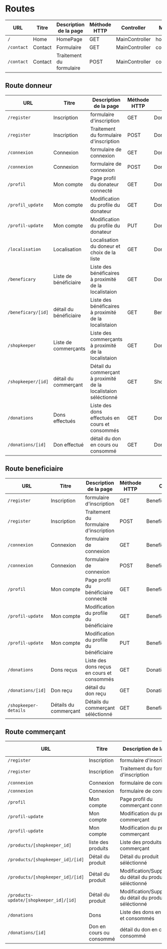 # Routes

| URL        | Titre   | Description de la page   | Méthode HTTP | Controller     | Méthode     | commentaire |
| ---------- | ------- | ------------------------ | ------------ | -------------- | ----------- | ----------- |
| `/`        | Home    | HomePage                 | GET          | MainController | home        |             |
| `/contact` | Contact | Formulaire               | GET          | MainController | contact     |             |
| `/contact` | Contact | Traitement du formulaire | POST         | MainController | contactPost |             |

## Route donneur

| URL                | Titre                  | Description de la page                                          | Méthode HTTP | Controller            | Méthode                 | commentaire |
| ------------------ | ---------------------- | --------------------------------------------------------------- | ------------ | --------------------- | ----------------------- | ----------- |
| `/register`        | Inscription            | formulaire d'inscription                                        | GET          | DonorController       | register                |             |
| `/register`        | Inscription            | Traitement du formulaire d'inscription                          | POST         | DonorController       | registerPost            |             |
| `/connexion`       | Connexion              | formulaire de connexion                                         | GET          | DonorController       | connexion               |             |
| `/connexion`       | Connexion              | formulaire de connexion                                         | POST         | DonorController       | connexionPost           |             |
| `/profil`          | Mon compte             | Page profil du donateur connecté                                | GET          | DonorController       | profile                 |             |
| `/profil_update`   | Mon compte             | Modification du profile du donateur                             | GET          | DonorController       | profilUpdate            |             |
| `/profil-update`   | Mon compte             | Modification du profile du donateur                             | PUT          | DonorController       | profilUpdatePost        |             |
| `/localisation`    | Localisation           | Localisation du doneur et choix de la liste                     | GET          | DonorController       | localisation            |
| `/beneficary`      | Liste de bénéficiaire  | Liste des bénéficaires à proximité de la localistaion           | GET          | DonorController       | localisationBeneficiary |             |
| `/beneficary/[id]` | détail du bénéficiaire | Liste des bénéficaires à proximité de la localistaion           | GET          | BeneficairyController | localisationBeneficiary |             |
| `/shopkeeper`      | Liste de commerçants   | Liste des commerçants à proximité de la localistaion            | GET          | DonorController       | localisationShopKeeper  |             |
| `/shopkeeper/[id]` | détail du commerçant   | Détail du commerçant à proximité de la localistaion séléctionné | GET          | ShopKeeperController  | localisationShopKeeper  |             |
| `/donations`       | Dons effectués         | Liste des dons effectués en cours et consommés                  | GET          | DonationController    | donations               |
| `/donations/[id]`  | Don effectué           | détail du don en cours ou consommé                              | GET          | DonationController    | donations               |             |

## Route beneficiaire

| URL                   | Titre                 | Description de la page                     | Méthode HTTP | Controller            | Méthode           | commentaire |
| --------------------- | --------------------- | ------------------------------------------ | ------------ | --------------------- | ----------------- | ----------- |
| `/register`           | Inscription           | formulaire d'inscription                   | GET          | BeneficiaryController | register          |             |
| `/register`           | Inscription           | Traitement du formulaire d'inscription     | POST         | BeneficiaryController | registerPost      |             |
| `/connexion`          | Connexion             | formulaire de connexion                    | GET          | BeneficiaryController | connexion         |             |
| `/connexion`          | Connexion             | formulaire de connexion                    | POST         | BeneficiaryController | connexionPost     |             |
| `/profil`             | Mon compte            | Page profil du bénéficiaire connecté       | GET          | BeneficairyController | profile           |             |
| `/profil-update`      | Mon compte            | Modification du profile du bénéficiaire    | GET          | BeneficairyController | profilUpdate      |
| `/profil-update`      | Mon compte            | Modification du profile du bénéficiaire    | PUT          | BeneficairyController | profilUpdatePost  |             |
| `/donations`          | Dons reçus            | Liste des dons reçus en cours et consommés | GET          | DonationController    | donations         |             |
| `/donations/[id]`     | Don reçu              | détail du don reçu                         | GET          | DonationController    | donations         |             |
| `/shopkeeper-details` | Détails du commerçant | Détails du commerçant séléctionné          | GET          | BeneficiaryController | shopKeeperDetails |             |

## Route commerçant

| URL                                     | Titre                    | Description de la page                                    | Méthode HTTP | Controller           | Méthode          | commentaire |
| --------------------------------------- | ------------------------ | --------------------------------------------------------- | ------------ | -------------------- | ---------------- | ----------- |
| `/register`                             | Inscription              | formulaire d'inscription                                  | GET          | ShopKeeperController | register         |             |
| `/register`                             | Inscription              | Traitement du formulaire d'inscription                    | POST         | ShopKeeperController | registerPost     |             |
| `/connexion`                            | Connexion                | formulaire de connexion                                   | GET          | ShopKeeperController | connexion        |             |
| `/connexion`                            | Connexion                | formulaire de connexion                                   | POST         | ShopKeeperController | connexionPost    |             |
| `/profil`                               | Mon compte               | Page profil du commerçant connecté                        | GET          | ShopKeeperController | profile          |             |
| `/profil-update`                        | Mon compte               | Modification du profile du commerçant                     | GET          | ShopKeeperController | profilUpdate     |             |
| `/profil-update`                        | Mon compte               | Modification du profile du commerçant                     | POST         | ShopKeeperController | profilUpdatePost |             |
| `/products/[shopkeeper_id]`             | liste des produits       | Liste des produits du commerçant                          | GET          | ShopKeeperController | listProducts     |             |
| `/products/[shopkeeper_id]/[id]`        | Détail du produit        | Détail du produit séléctionné                             | GET          | ShopKeeperController | product          |             |
| `/products/[shopkeeper_id]/[id]`        | Détail du produit        | Modification/Suppression du détail du produit séléctionné | POST         | ShopKeeperController | productPost      |             |
| `/products-update/[shopkeeper_id]/[id]` | Détail du produit        | Modification/Suppression du détail du produit séléctionné | PUT          | ShopKeeperController | productPost      |             |
| `/donations`                            | Dons                     | Liste des dons en cours et consommés                      | GET          | DonationController   | donations        |             |
| `/donations/[id]`                       | Don en cours ou consommé | détail du don en cours ou consommé                        | GET          | DonationController   | donations        |             |
